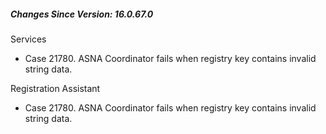 <h5 id="SinceVersion">Changes Since Version: 16.0.67.0</h5>

<span class="changeNoteHeading">Services</span>
<ul>
    <li>Case 21780. ASNA Coordinator fails when registry key contains invalid string data.</li>
</ul>

<span class="changeNoteHeading">Registration Assistant</span>
<ul>
    <li>Case 21780. ASNA Coordinator fails when registry key contains invalid string data.</li>
</ul>